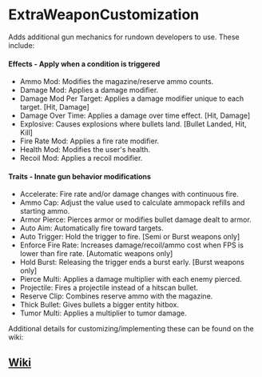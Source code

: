# ExtraWeaponCustomization

Adds additional gun mechanics for rundown developers to use. These include:

#### Effects - Apply when a condition is triggered
- Ammo Mod: Modifies the magazine/reserve ammo counts.
- Damage Mod: Applies a damage modifier.
- Damage Mod Per Target: Applies a damage modifier unique to each target. [Hit, Damage]
- Damage Over Time: Applies a damage over time effect. [Hit, Damage]
- Explosive: Causes explosions where bullets land. [Bullet Landed, Hit, Kill]
- Fire Rate Mod: Applies a fire rate modifier.
- Health Mod: Modifies the user's health.
- Recoil Mod: Applies a recoil modifier.

#### Traits - Innate gun behavior modifications
- Accelerate: Fire rate and/or damage changes with continuous fire.
- Ammo Cap: Adjust the value used to calculate ammopack refills and starting ammo.
- Armor Pierce: Pierces armor or modifies bullet damage dealt to armor.
- Auto Aim: Automatically fire toward targets.
- Auto Trigger: Hold the trigger to fire. [Semi or Burst weapons only]
- Enforce Fire Rate: Increases damage/recoil/ammo cost when FPS is lower than fire rate. [Automatic weapons only]
- Hold Burst: Releasing the trigger ends a burst early. [Burst weapons only]
- Pierce Multi: Applies a damage multiplier with each enemy pierced.
- Projectile: Fires a projectile instead of a hitscan bullet.
- Reserve Clip: Combines reserve ammo with the magazine.
- Thick Bullet: Gives bullets a bigger entity hitbox.
- Tumor Multi: Applies a multiplier to tumor damage.

Additional details for customizing/implementing these can be found on the wiki:

## [Wiki](https://github.com/Dinorush/ExtraWeaponCustomization/wiki)
